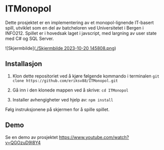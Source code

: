 # ITMonopol

Dette prosjektet er en implementering av et monopol-lignende IT-basert spill, utviklet som en del av batcheloren ved Universitetet i Bergen i INFO212.
Spillet er i hovedsak laget i javscript, med largning av user state med C# og SQL Server.

![Skjermbilde]([./Skjermbilde 2023-10-20 145808.png](https://github.com/ErikV88/ITMonopol/blob/main/Skjermbilde%202023-10-20%20145808.png?raw=true))


## Installasjon

1. Klon dette repositoriet ved å kjøre følgende kommando i terminalen
``
   git clone https://github.com/eriksv88/ITMonopol.git
``
2. Gå inn i den klonede mappen ved å skrive:
``
cd ITMonopol
``


4. Installer avhengigheter ved hjelp av:
``
npm install
``

Følg instruksjonene på skjermen for å spille spillet.

## Demo

Se en demo av prosjektet https://www.youtube.com/watch?v=QGOzuD9I8Y4
